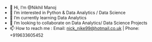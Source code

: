 - 👋 Hi, I’m @Nikhil Manoj
- 👀 I’m interested in Python & Data Analytics / Data Science
- 🌱 I’m currently learning Data Analytics
- 💞️ I’m looking to collaborate on Data Analytics/ Data Science Projects
- 📫 How to reach me : Email: nick_nike99@hotmail.co.uk | Phone: +919633605452

<!---
nick-d-luffy/nick-d-luffy is a ✨ special ✨ repository because its `README.md` (this file) appears on your GitHub profile.
You can click the Preview link to take a look at your changes.
--->
